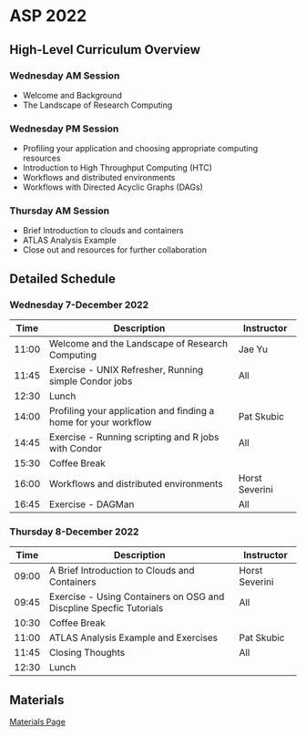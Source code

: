# ASP 2022

## High-Level Curriculum Overview

### Wednesday AM Session

   * Welcome and Background
   * The Landscape of Research Computing
   
### Wednesday PM Session

   * Profiling your application and choosing appropriate computing resources
   * Introduction to High Throughput Computing (HTC)
   * Workflows and distributed environments
   * Workflows with Directed Acyclic Graphs (DAGs)
   
### Thursday AM Session

   * Brief Introduction to clouds and containers
   * ATLAS Analysis Example
   * Close out and resources for further collaboration
   
## Detailed Schedule

### Wednesday 7-December 2022

| Time  | Description                                                         | Instructor       |
|-------|---------------------------------------------------------------------|------------------|
| 11:00 | Welcome and the Landscape of Research Computing                     | Jae Yu           |
| 11:45 | Exercise - UNIX Refresher, Running simple Condor jobs               | All              |
| 12:30 | Lunch                                                               |                  |
| 14:00 | Profiling your application and finding a home for your workflow     | Pat Skubic       |
| 14:45 | Exercise - Running scripting and R jobs with Condor                 | All              |
| 15:30 | Coffee Break                                                        |                  |
| 16:00 | Workflows and distributed environments                              | Horst Severini   |
| 16:45 | Exercise - DAGMan                                                   | All              |

### Thursday 8-December 2022

| Time  | Description                                                         | Instructor       |
|-------|---------------------------------------------------------------------|------------------|
| 09:00 | A Brief Introduction to Clouds and Containers                       | Horst Severini   |
| 09:45 | Exercise - Using Containers on OSG and Discpline Specfic Tutorials  | All              |
| 10:30 | Coffee Break                                                        |                  |
| 11:00 | ATLAS Analysis Example and Exercises                                | Pat Skubic       |
| 11:45 | Closing Thoughts                                                    | All              |
| 12:30 | Lunch                                                               |                  |

## Materials

[Materials Page](/dosar/ASP2022/ASP2022_Materials/)
